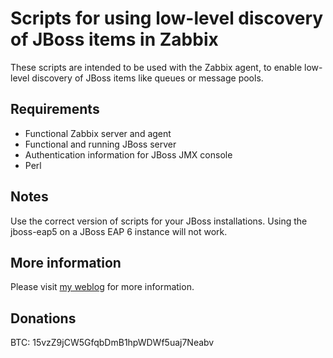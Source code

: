 Scripts for using low-level discovery of JBoss items in Zabbix
==============================================================
These scripts are intended to be used with the Zabbix agent, to enable low-level discovery of JBoss items like queues or message pools. 

Requirements
-----------

* Functional Zabbix server and agent
* Functional and running JBoss server
* Authentication information for JBoss JMX console
* Perl

Notes
-----
Use the correct version of scripts for your JBoss installations. Using the jboss-eap5 on a JBoss EAP 6 instance will not work.

More information
----------------
Please visit [my weblog](http://www.denniskanbier.nl/blog "JBoss and Zabbix") for more information.

Donations
---------
BTC: 15vzZ9jCW5GfqbDmB1hpWDWf5uaj7Neabv
